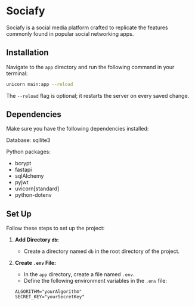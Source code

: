 # Sociafy

Sociafy is a social media platform crafted to replicate the features commonly found in popular social networking apps.

## Installation

Navigate to the `app` directory and run the following command in your terminal:


```bash
unicorn main:app --reload
```

The `--reload` flag is optional; it restarts the server on every saved change.

## Dependencies

Make sure you have the following dependencies installed:

Database:
    sqllite3 

Python packages:
- bcrypt 
- fastapi
- sqlAlchemy
- pyjwt
- uvicorn[standard]
- python-dotenv

## Set Up

Follow these steps to set up the project:

1. **Add Directory `db`:**
   - Create a directory named `db` in the root directory of the project.

2. **Create `.env` File:**
   - In the `app` directory, create a file named `.env`.
   - Define the following environment variables in the `.env` file:

   ```plaintext
   ALGORITHM="yourAlgorithm"
   SECRET_KEY="yourSecretKey"

